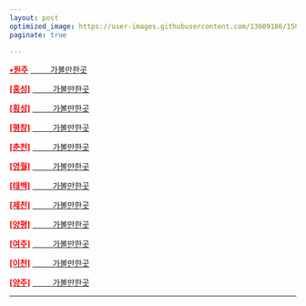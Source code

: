 ```yaml
---
layout: post
optimized_image: https://user-images.githubusercontent.com/13609186/158834851-5c5d7736-001b-448d-8bb6-eb99f2f16233.jpg
paginate: true

---
```


[<span style="color:red">**▪원주**</span>](https://www.google.co.kr/maps/search/%EC%9B%90%EC%A3%BC+%EA%B0%80%EB%B3%BC%EB%A7%8C%ED%95%9C%EA%B3%B3/@37.3247229,127.7790401,11z/data=!3m1!4b1?hl=ko)
[&nbsp;&nbsp;&nbsp;&nbsp;&nbsp;&nbsp;&nbsp;&nbsp;&nbsp;가볼만한곳](https://fn3995.tistory.com/122) <br>


[<span style="color:red">**[홍성]**</span>](https://www.google.co.kr/maps/search/%ED%99%8D%EC%B2%9C+%EA%B0%80%EB%B3%BC%EB%A7%8C%ED%95%9C%EA%B3%B3/@37.3246839,127.3586331,9z/data=!3m1!4b1?hl=ko)
[&nbsp;&nbsp;&nbsp;&nbsp;&nbsp;&nbsp;&nbsp;&nbsp;&nbsp;가볼만한곳](https://fn3995.tistory.com/82) <br>

[<span style="color:red">**[횡성]**</span>](https://www.google.co.kr/maps/search/%ED%9A%A1%EC%84%B1+%EA%B0%80%EB%B3%BC%EB%A7%8C%ED%95%9C%EA%B3%B3/@37.3237663,127.3586083,9z/data=!3m1!4b1?hl=ko)
[&nbsp;&nbsp;&nbsp;&nbsp;&nbsp;&nbsp;&nbsp;&nbsp;&nbsp;가볼만한곳](https://fafa-mama.tistory.com/18) <br>


[<span style="color:red">**[평창]**</span>](https://www.google.co.kr/maps/search/%ED%8F%89%EC%B0%BD+%EA%B0%80%EB%B3%BC%EB%A7%8C%ED%95%9C%EA%B3%B3/@37.3233076,127.3585959,9z/data=!3m1!4b1?hl=ko)
[&nbsp;&nbsp;&nbsp;&nbsp;&nbsp;&nbsp;&nbsp;&nbsp;&nbsp;가볼만한곳](https://fn3995.tistory.com/45) <br>


[<span style="color:red">**[춘천]**</span>](https://www.google.co.kr/maps/search/%EC%B6%98%EC%B2%9C+%EA%B0%80%EB%B3%BC%EB%A7%8C%ED%95%9C%EA%B3%B3/@37.888358,127.5335459,11z/data=!3m1!4b1?hl=ko)
[&nbsp;&nbsp;&nbsp;&nbsp;&nbsp;&nbsp;&nbsp;&nbsp;&nbsp;가볼만한곳](https://fn3995.tistory.com/78) <br>


[<span style="color:red">**[영월]**</span>](https://www.google.co.kr/maps/search/%EC%98%81%EC%9B%94+%EA%B0%80%EB%B3%BC%EB%A7%8C%ED%95%9C%EA%B3%B3/@37.2457477,128.2937645,11z/data=!3m1!4b1?hl=ko)
[&nbsp;&nbsp;&nbsp;&nbsp;&nbsp;&nbsp;&nbsp;&nbsp;&nbsp;가볼만한곳](https://lovedou.qls1224.co.kr/entry/%EC%98%81%EC%9B%94-%EA%B0%80%EB%B3%BC%EB%A7%8C%ED%95%9C%EA%B3%B3-%EB%B2%A0%EC%8A%A4%ED%8A%B810-%EC%B6%94%EC%B2%9C-%EB%AA%85%EC%86%8C) <br>


[<span style="color:red">**[태백]**</span>](https://www.google.co.kr/maps/search/%ED%83%9C%EB%B0%B1+%EA%B0%80%EB%B3%BC%EB%A7%8C%ED%95%9C%EA%B3%B3/@37.1618458,128.9156719,12z/data=!3m1!4b1?hl=ko)
[&nbsp;&nbsp;&nbsp;&nbsp;&nbsp;&nbsp;&nbsp;&nbsp;&nbsp;가볼만한곳](https://fn3995.tistory.com/42) <br>

[<span style="color:red">**[제천]**</span>](https://www.google.co.kr/maps/search/%EC%A0%9C%EC%B2%9C+%EA%B0%80%EB%B3%BC%EB%A7%8C%ED%95%9C%EA%B3%B3/@37.1617371,128.4252181,9z/data=!3m1!4b1?hl=ko)
[&nbsp;&nbsp;&nbsp;&nbsp;&nbsp;&nbsp;&nbsp;&nbsp;&nbsp;가볼만한곳](https://brunch.co.kr/@hotelscomkr/786) <br>


[<span style="color:red">**[양평]**</span>](https://www.google.co.kr/maps/search/%EC%96%91%ED%8F%89+%EA%B0%80%EB%B3%BC%EB%A7%8C%ED%95%9C%EA%B3%B3/@37.5437159,127.3257859,11z/data=!3m1!4b1?hl=ko)
[&nbsp;&nbsp;&nbsp;&nbsp;&nbsp;&nbsp;&nbsp;&nbsp;&nbsp;가볼만한곳](https://fn3995.tistory.com/43) <br>


[<span style="color:red">**[여주]**</span>](https://www.google.co.kr/maps/search/%EC%97%AC%EC%A3%BC+%EA%B0%80%EB%B3%BC%EB%A7%8C%ED%95%9C%EA%B3%B3/@37.5444739,127.3257844,11z/data=!3m1!4b1?hl=ko)
[&nbsp;&nbsp;&nbsp;&nbsp;&nbsp;&nbsp;&nbsp;&nbsp;&nbsp;가볼만한곳](https://fn3995.tistory.com/54) <br>


[<span style="color:red">**[이천]**</span>](https://www.google.co.kr/maps/search/%EC%9D%B4%EC%B2%9C+%EA%B0%80%EB%B3%BC%EB%A7%8C%ED%95%9C%EA%B3%B3/@37.2199974,127.3210605,11z/data=!3m1!4b1?hl=ko)
[&nbsp;&nbsp;&nbsp;&nbsp;&nbsp;&nbsp;&nbsp;&nbsp;&nbsp;가볼만한곳](https://fn3995.tistory.com/140) <br>


[<span style="color:red">**[양주]**</span>](https://www.google.co.kr/maps/search/%EC%96%91%EC%A3%BC+%EA%B0%80%EB%B3%BC%EB%A7%8C%ED%95%9C%EA%B3%B3/@37.2199617,126.9006532,9z/data=!3m1!4b1?hl=ko)
[&nbsp;&nbsp;&nbsp;&nbsp;&nbsp;&nbsp;&nbsp;&nbsp;&nbsp;가볼만한곳](https://fn3995.tistory.com/55)


---

